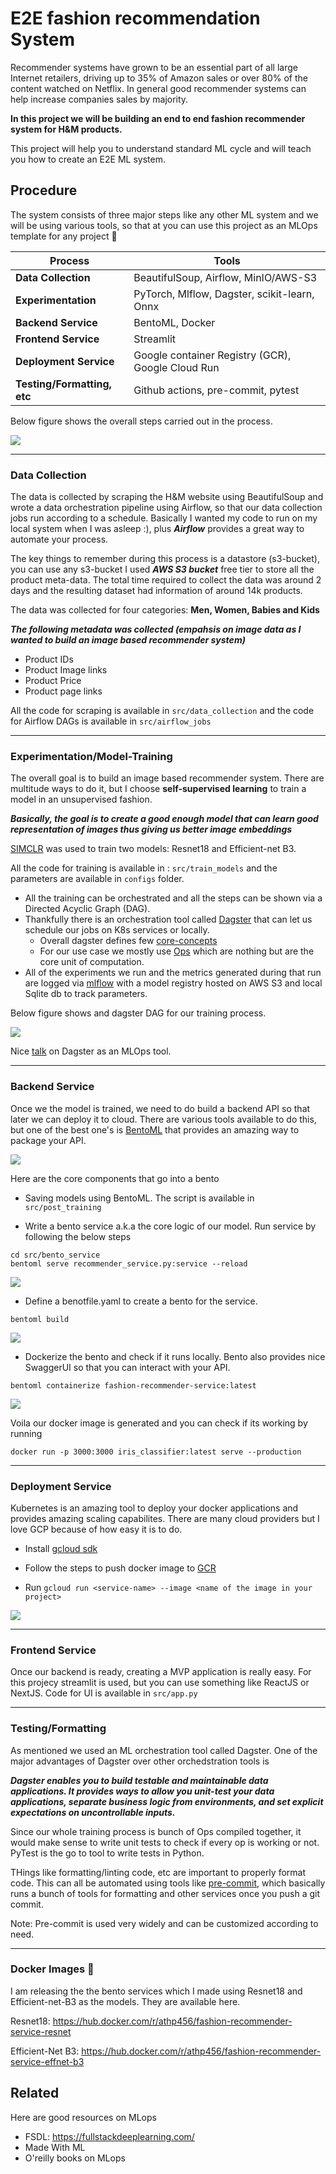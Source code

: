 
# E2E fashion recommendation System

Recommender systems have grown to be an essential part of all
large Internet retailers, driving up to 35% of Amazon sales or over 80% of the content watched on Netflix. In general good recommender systems can help increase companies sales by majority.

**In this project we will be building an end to end fashion recommender system for H&M products.**

This project will help you to understand standard ML cycle and will teach you how to create an E2E ML system.



## Procedure

The system consists of three major steps like any other ML system and we will be using various tools, so that at you can use this project as an MLOps template for any project 💙

| **Process**      | **Tools** |
| ----------- | ----------- |
| **Data Collection**   | BeautifulSoup, Airflow, MinIO/AWS-S3   |
| **Experimentation**   | PyTorch, Mlflow, Dagster, scikit-learn, Onnx        |
| **Backend Service** | BentoML, Docker |
| **Frontend Service** | Streamlit |
| **Deployment Service** | Google container Registry (GCR), Google Cloud Run |
| **Testing/Formatting, etc**| Github actions, pre-commit, pytest|

Below figure shows the overall steps carried out in the process.

![](https://raw.githubusercontent.com/Atharva-Phatak/shopme/main/images/flow.png)

----

### Data Collection

The data is collected by scraping the H&M website using BeautifulSoup and wrote a data orchestration pipeline using Airflow, so that our data collection jobs run according to a schedule. Basically I wanted my code to run on my local system when I was asleep :), plus ***Airflow*** provides a great way to automate your process.

The key things to remember during this process is a datastore (s3-bucket), you can use any s3-bucket I used ***AWS S3 bucket*** free tier to store all the product meta-data. The total time required to collect the data was around 2 days and the resulting dataset had information of around 14k products.

The data was collected for four categories: **Men, Women, Babies and Kids**

***The following metadata was collected (empahsis on image data as I wanted to build an image based recommender system)***

* Product IDs
* Product Image links
* Product Price
* Product page links

All the code for scraping is available in ```src/data_collection``` and the code for Airflow DAGs is available in ```src/airflow_jobs```

---

### Experimentation/Model-Training

The overall goal is to build an image based recommender system. There are multitude ways to do it, but I
choose **self-supervised learning** to train a model in an unsupervised fashion.

***Basically, the goal is to create a good enough model that can learn good representation of images thus giving us better image embeddings***

[SIMCLR](https://arxiv.org/abs/2002.05709) was used to train two models: Resnet18 and Efficient-net B3.

All the code for training is available in : ```src/train_models``` and the parameters are available in ```configs``` folder.

* All the training can be orchestrated and all the steps can be shown via a Directed Acyclic Graph (DAG).
* Thankfully there is an orchestration tool called [Dagster](https://dagster.io/) that can let us schedule our jobs on K8s services or locally.
    * Overall dagster defines few [core-concepts](https://docs.dagster.io/concepts)
    * For our use case we mostly use [Ops](https://docs.dagster.io/concepts/ops-jobs-graphs/ops) which are nothing but are the core unit of computation.
* All of the experiments we run and the metrics generated during that run are logged via [mlflow](https://mlflow.org/) with a model registry hosted on AWS S3 and local Sqlite db to track parameters.

Below figure shows and dagster DAG for our training process.

![](https://raw.githubusercontent.com/Atharva-Phatak/shopme/main/images/dagster.png)

Nice [talk](https://www.youtube.com/watch?v=MIhF6Fh0AXw) on Dagster as an MLOps tool.

---

### Backend Service

Once we the model is trained, we need to do build a backend API so that later we can deploy it to cloud. There are various tools available to do this, but one of the best one's is [BentoML](https://www.bentoml.com/) that provides an amazing way to package your API.

![](https://raw.githubusercontent.com/Atharva-Phatak/shopme/main/images/bento-img.png)

Here are the core components that go into a bento

* Saving models using BentoML. The script is available in ```src/post_training```

* Write a bento service a.k.a the core logic of our model.
Run service by following the below steps

```
cd src/bento_service
bentoml serve recommender_service.py:service --reload
```
![](https://raw.githubusercontent.com/Atharva-Phatak/shopme/main/images/bento-service.png)
* Define a benotfile.yaml to create a bento for the service.

```
bentoml build
```
![](https://raw.githubusercontent.com/Atharva-Phatak/shopme/main/images/bento-yam.png)

* Dockerize the bento and check if it runs locally. Bento also provides nice SwaggerUI so that you can interact with your API.

```
bentoml containerize fashion-recommender-service:latest
```
![](https://raw.githubusercontent.com/Atharva-Phatak/shopme/main/images/swagger-ui.png)

Voila our docker image is generated and you can check if its working by running

```docker run -p 3000:3000 iris_classifier:latest serve --production```

---

### Deployment Service

Kubernetes is an amazing tool to deploy your docker applications and provides amazing scaling capabilites. There are many cloud providers but I love GCP because of how easy it is to do.

* Install [gcloud sdk](https://cloud.google.com/sdk/docs/install)

* Follow the steps to push docker image to [GCR](https://cloud.google.com/container-registry/docs/pushing-and-pulling)

* Run
```gcloud run <service-name> --image <name of the image in your project>```

![](https://raw.githubusercontent.com/Atharva-Phatak/shopme/main/images/gcloud-container.png)

---

### Frontend Service

Once our backend is ready, creating a MVP application is really easy. For this projecy streamlit is used, but you can use something like ReactJS or NextJS.
Code for UI is available in ```src/app.py```

---

### Testing/Formatting

As mentioned we used an ML orchestration tool called Dagster. One of the major advantages of Dagster over other orchedstration tools is

***Dagster enables you to build testable and maintainable data applications. It provides ways to allow you unit-test your data applications, separate business logic from
environments, and set explicit expectations on uncontrollable inputs.***

Since our whole training process is bunch of Ops compiled together, it would make sense to write unit tests to check if every op is working or not. PyTest is the go to tool to write tests in Python.

THings like formatting/linting code, etc are important to properly format code. This can all be automated using tools like [pre-commit](https://pre-commit.com/), which basically runs a bunch of tools for formatting and other services once you push a git commit.

Note: Pre-commit is used very widely and can be customized according to need.

---

### Docker Images 🚀

I am releasing the the bento services which I made using Resnet18 and Efficient-net-B3 as the models. They are available here.

Resnet18: https://hub.docker.com/r/athp456/fashion-recommender-service-resnet

Efficient-Net B3:  https://hub.docker.com/r/athp456/fashion-recommender-service-effnet-b3
## Related

Here are good resources on MLops
* FSDL: https://fullstackdeeplearning.com/
* Made With ML
* O'reilly books on MLops
